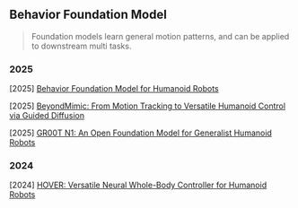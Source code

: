 ## Behavior Foundation Model

>  Foundation models learn general motion patterns, and can be applied to downstream multi tasks.

### 2025

[2025] [Behavior Foundation Model for Humanoid Robots](https://arxiv.org/abs/2509.13780)

[2025] [BeyondMimic: From Motion Tracking to Versatile Humanoid Control via Guided Diffusion](https://arxiv.org/abs/2508.08241)

[2025] [GR00T N1: An Open Foundation Model for Generalist Humanoid Robots](https://arxiv.org/abs/2503.14734)



### 2024

[2024] [HOVER: Versatile Neural Whole-Body Controller for Humanoid Robots](https://arxiv.org/abs/2410.21229)

